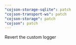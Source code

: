 ```yaml
---
"cojson-storage-sqlite": patch
"cojson-transport-ws": patch
"cojson-storage": patch
"cojson": patch
---
```


Revert the custom logger
